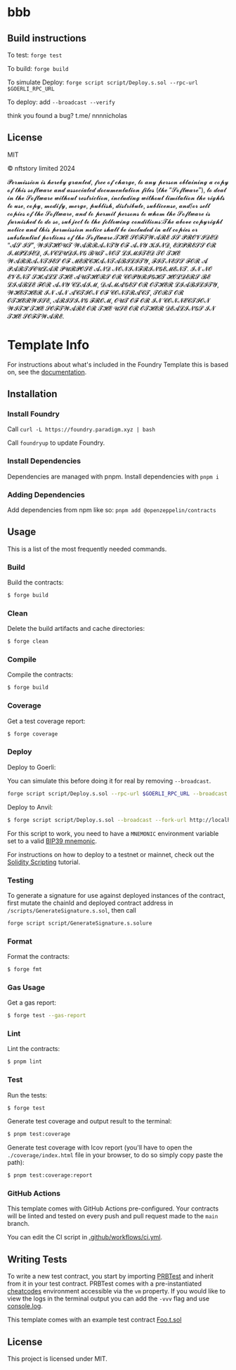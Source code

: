 # bbb
## Build instructions

To test: `forge test`

To build: `forge build`

To simulate Deploy: `forge script script/Deploy.s.sol --rpc-url $GOERLI_RPC_URL`

To deploy: add `--broadcast --verify`

think you found a bug? t.me/ nnnnicholas 

## License

MIT

© nftstory limited 2024

𝓟𝓮𝓻𝓶𝓲𝓼𝓼𝓲𝓸𝓷 𝓲𝓼 𝓱𝓮𝓻𝓮𝓫𝔂 𝓰𝓻𝓪𝓷𝓽𝓮𝓭, 𝓯𝓻𝓮𝓮 𝓸𝓯 𝓬𝓱𝓪𝓻𝓰𝓮, 𝓽𝓸 𝓪𝓷𝔂 𝓹𝓮𝓻𝓼𝓸𝓷 𝓸𝓫𝓽𝓪𝓲𝓷𝓲𝓷𝓰 𝓪 𝓬𝓸𝓹𝔂 𝓸𝓯 𝓽𝓱𝓲𝓼 𝓼𝓸𝓯𝓽𝔀𝓪𝓻𝓮 𝓪𝓷𝓭 𝓪𝓼𝓼𝓸𝓬𝓲𝓪𝓽𝓮𝓭 𝓭𝓸𝓬𝓾𝓶𝓮𝓷𝓽𝓪𝓽𝓲𝓸𝓷 𝓯𝓲𝓵𝓮𝓼 (𝓽𝓱𝓮 “𝓢𝓸𝓯𝓽𝔀𝓪𝓻𝓮”), 𝓽𝓸 𝓭𝓮𝓪𝓵 𝓲𝓷 𝓽𝓱𝓮 𝓢𝓸𝓯𝓽𝔀𝓪𝓻𝓮 𝔀𝓲𝓽𝓱𝓸𝓾𝓽 𝓻𝓮𝓼𝓽𝓻𝓲𝓬𝓽𝓲𝓸𝓷, 𝓲𝓷𝓬𝓵𝓾𝓭𝓲𝓷𝓰 𝔀𝓲𝓽𝓱𝓸𝓾𝓽 𝓵𝓲𝓶𝓲𝓽𝓪𝓽𝓲𝓸𝓷 𝓽𝓱𝓮 𝓻𝓲𝓰𝓱𝓽𝓼 𝓽𝓸 𝓾𝓼𝓮, 𝓬𝓸𝓹𝔂, 𝓶𝓸𝓭𝓲𝓯𝔂, 𝓶𝓮𝓻𝓰𝓮, 𝓹𝓾𝓫𝓵𝓲𝓼𝓱, 𝓭𝓲𝓼𝓽𝓻𝓲𝓫𝓾𝓽𝓮, 𝓼𝓾𝓫𝓵𝓲𝓬𝓮𝓷𝓼𝓮, 𝓪𝓷𝓭/𝓸𝓻 𝓼𝓮𝓵𝓵 𝓬𝓸𝓹𝓲𝓮𝓼 𝓸𝓯 𝓽𝓱𝓮 𝓢𝓸𝓯𝓽𝔀𝓪𝓻𝓮, 𝓪𝓷𝓭 𝓽𝓸 𝓹𝓮𝓻𝓶𝓲𝓽 𝓹𝓮𝓻𝓼𝓸𝓷𝓼 𝓽𝓸 𝔀𝓱𝓸𝓶 𝓽𝓱𝓮 𝓢𝓸𝓯𝓽𝔀𝓪𝓻𝓮 𝓲𝓼 𝓯𝓾𝓻𝓷𝓲𝓼𝓱𝓮𝓭 𝓽𝓸 𝓭𝓸 𝓼𝓸, 𝓼𝓾𝓫𝓳𝓮𝓬𝓽 𝓽𝓸 𝓽𝓱𝓮 𝓯𝓸𝓵𝓵𝓸𝔀𝓲𝓷𝓰 𝓬𝓸𝓷𝓭𝓲𝓽𝓲𝓸𝓷𝓼:𝓣𝓱𝓮 𝓪𝓫𝓸𝓿𝓮 𝓬𝓸𝓹𝔂𝓻𝓲𝓰𝓱𝓽 𝓷𝓸𝓽𝓲𝓬𝓮 𝓪𝓷𝓭 𝓽𝓱𝓲𝓼 𝓹𝓮𝓻𝓶𝓲𝓼𝓼𝓲𝓸𝓷 𝓷𝓸𝓽𝓲𝓬𝓮 𝓼𝓱𝓪𝓵𝓵 𝓫𝓮 𝓲𝓷𝓬𝓵𝓾𝓭𝓮𝓭 𝓲𝓷 𝓪𝓵𝓵 𝓬𝓸𝓹𝓲𝓮𝓼 𝓸𝓻 𝓼𝓾𝓫𝓼𝓽𝓪𝓷𝓽𝓲𝓪𝓵 𝓹𝓸𝓻𝓽𝓲𝓸𝓷𝓼 𝓸𝓯 𝓽𝓱𝓮 𝓢𝓸𝓯𝓽𝔀𝓪𝓻𝓮.𝓣𝓗𝓔 𝓢𝓞𝓕𝓣𝓦𝓐𝓡𝓔 𝓘𝓢 𝓟𝓡𝓞𝓥𝓘𝓓𝓔𝓓 “𝓐𝓢 𝓘𝓢”, 𝓦𝓘𝓣𝓗𝓞𝓤𝓣 𝓦𝓐𝓡𝓡𝓐𝓝𝓣𝓨 𝓞𝓕 𝓐𝓝𝓨 𝓚𝓘𝓝𝓓, 𝓔𝓧𝓟𝓡𝓔𝓢𝓢 𝓞𝓡 𝓘𝓜𝓟𝓛𝓘𝓔𝓓, 𝓘𝓝𝓒𝓛𝓤𝓓𝓘𝓝𝓖 𝓑𝓤𝓣 𝓝𝓞𝓣 𝓛𝓘𝓜𝓘𝓣𝓔𝓓 𝓣𝓞 𝓣𝓗𝓔 𝓦𝓐𝓡𝓡𝓐𝓝𝓣𝓘𝓔𝓢 𝓞𝓕 𝓜𝓔𝓡𝓒𝓗𝓐𝓝𝓣𝓐𝓑𝓘𝓛𝓘𝓣𝓨, 𝓕𝓘𝓣𝓝𝓔𝓢𝓢 𝓕𝓞𝓡 𝓐 𝓟𝓐𝓡𝓣𝓘𝓒𝓤𝓛𝓐𝓡 𝓟𝓤𝓡𝓟𝓞𝓢𝓔 𝓐𝓝𝓓 𝓝𝓞𝓝𝓘𝓝𝓕𝓡𝓘𝓝𝓖𝓔𝓜𝓔𝓝𝓣. 𝓘𝓝 𝓝𝓞 𝓔𝓥𝓔𝓝𝓣 𝓢𝓗𝓐𝓛𝓛 𝓣𝓗𝓔 𝓐𝓤𝓣𝓗𝓞𝓡𝓢 𝓞𝓡 𝓒𝓞𝓟𝓨𝓡𝓘𝓖𝓗𝓣 𝓗𝓞𝓛𝓓𝓔𝓡𝓢 𝓑𝓔 𝓛𝓘𝓐𝓑𝓛𝓔 𝓕𝓞𝓡 𝓐𝓝𝓨 𝓒𝓛𝓐𝓘𝓜, 𝓓𝓐𝓜𝓐𝓖𝓔𝓢 𝓞𝓡 𝓞𝓣𝓗𝓔𝓡 𝓛𝓘𝓐𝓑𝓘𝓛𝓘𝓣𝓨, 𝓦𝓗𝓔𝓣𝓗𝓔𝓡 𝓘𝓝 𝓐𝓝 𝓐𝓒𝓣𝓘𝓞𝓝 𝓞𝓕 𝓒𝓞𝓝𝓣𝓡𝓐𝓒𝓣, 𝓣𝓞𝓡𝓣 𝓞𝓡 𝓞𝓣𝓗𝓔𝓡𝓦𝓘𝓢𝓔, 𝓐𝓡𝓘𝓢𝓘𝓝𝓖 𝓕𝓡𝓞𝓜, 𝓞𝓤𝓣 𝓞𝓕 𝓞𝓡 𝓘𝓝 𝓒𝓞𝓝𝓝𝓔𝓒𝓣𝓘𝓞𝓝 𝓦𝓘𝓣𝓗 𝓣𝓗𝓔 𝓢𝓞𝓕𝓣𝓦𝓐𝓡𝓔 𝓞𝓡 𝓣𝓗𝓔 𝓤𝓢𝓔 𝓞𝓡 𝓞𝓣𝓗𝓔𝓡 𝓓𝓔𝓐𝓛𝓘𝓝𝓖𝓢 𝓘𝓝 𝓣𝓗𝓔 𝓢𝓞𝓕𝓣𝓦𝓐𝓡𝓔.

# Template Info

For instructions about what's included in the Foundry Template this is based on, see the
[documentation](https://github.com/PaulRBerg/foundry-template).

## Installation

### Install Foundry

Call `curl -L https://foundry.paradigm.xyz | bash`

Call `foundryup` to update Foundry.

### Install Dependencies

Dependencies are managed with pnpm. Install dependencies with `pnpm i`

### Adding Dependencies

Add dependencies from npm like so: `pnpm add @openzeppelin/contracts`

## Usage

This is a list of the most frequently needed commands.

### Build

Build the contracts:

```sh
$ forge build
```

### Clean

Delete the build artifacts and cache directories:

```sh
$ forge clean
```

### Compile

Compile the contracts:

```sh
$ forge build
```

### Coverage

Get a test coverage report:

```sh
$ forge coverage
```

### Deploy

Deploy to Goerli:

You can simulate this before doing it for real by removing `--broadcast`.

```sh
forge script script/Deploy.s.sol --rpc-url $GOERLI_RPC_URL --broadcast --verify
```

Deploy to Anvil:

```sh
$ forge script script/Deploy.s.sol --broadcast --fork-url http://localhost:8545
```

For this script to work, you need to have a `MNEMONIC` environment variable set to a valid
[BIP39 mnemonic](https://iancoleman.io/bip39/).

For instructions on how to deploy to a testnet or mainnet, check out the
[Solidity Scripting](https://book.getfoundry.sh/tutorials/solidity-scripting.html) tutorial.


### Testing

To generate a signature for use against deployed instances of the contract, first mutate the chainId and deployed contract address in `/scripts/GenerateSignature.s.sol`, then call

```sh
forge script script/GenerateSignature.s.solure
```

### Format

Format the contracts:

```sh
$ forge fmt
```

### Gas Usage

Get a gas report:

```sh
$ forge test --gas-report
```

### Lint

Lint the contracts:

```sh
$ pnpm lint
```

### Test

Run the tests:

```sh
$ forge test
```

Generate test coverage and output result to the terminal:

```sh
$ pnpm test:coverage
```

Generate test coverage with lcov report (you'll have to open the `./coverage/index.html` file in your browser, to do so
simply copy paste the path):

```sh
$ pnpm test:coverage:report
```

### GitHub Actions

This template comes with GitHub Actions pre-configured. Your contracts will be linted and tested on every push and pull
request made to the `main` branch.

You can edit the CI script in [.github/workflows/ci.yml](./.github/workflows/ci.yml).

## Writing Tests

To write a new test contract, you start by importing [PRBTest](https://github.com/PaulRBerg/prb-test) and inherit from
it in your test contract. PRBTest comes with a pre-instantiated [cheatcodes](https://book.getfoundry.sh/cheatcodes/)
environment accessible via the `vm` property. If you would like to view the logs in the terminal output you can add the
`-vvv` flag and use [console.log](https://book.getfoundry.sh/faq?highlight=console.log#how-do-i-use-consolelog).

This template comes with an example test contract [Foo.t.sol](./test/Foo.t.sol)

## License

This project is licensed under MIT.
